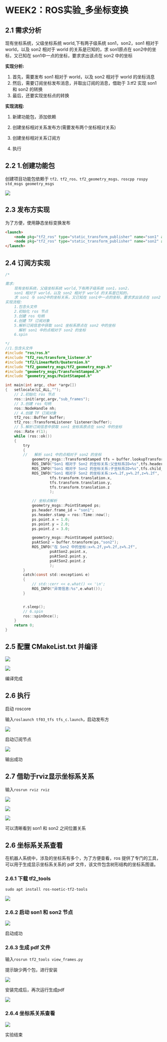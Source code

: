 # WEEK2：ROS实验_多坐标变换

## 2.1 需求分析

现有坐标系统，父级坐标系统 world,下有两子级系统 son1，son2，son1 相对于 world，以及 son2 相对于 world 的关系是已知的，求 son1原点在 son2中的坐标，又已知在 son1中一点的坐标，要求求出该点在 son2 中的坐标

**实现分析:**

1. 首先，需要发布 son1 相对于 world，以及 son2 相对于 world 的坐标消息
2. 然后，需要订阅坐标发布消息，并取出订阅的消息，借助于 3.tf2 实现 son1 和 son2 的转换
3. 最后，还要实现坐标点的转换


**实现流程:**

1. 新建功能包，添加依赖

2. 创建坐标相对关系发布方(需要发布两个坐标相对关系)

3. 创建坐标相对关系订阅方

4. 执行

## 2.2 1.创建功能包

创建项目功能包依赖于 `tf2、tf2_ros、tf2_geometry_msgs、roscpp rospy std_msgs geometry_msgs`

![](image/2022-09-10-21-41-20.png)

## 2.3 发布方实现

为了方便，使用静态坐标变换发布

```html
<launch>
    <node pkg="tf2_ros" type="static_transform_publisher" name="son1" args="5 0 0 0 0 0 /world /son1" output="screen" />
    <node pkg="tf2_ros" type="static_transform_publisher" name="son2" args="3 0 0 0 0 0 /world /son2" output="screen" />
</launch>
```

## 2.4 订阅方实现

```c
/*

需求:
    现有坐标系统，父级坐标系统 world,下有两子级系统 son1，son2，
    son1 相对于 world，以及 son2 相对于 world 的关系是已知的，
    求 son1 与 son2中的坐标关系，又已知在 son1中一点的坐标，要求求出该点在 son2 中的坐标
实现流程:
    1.包含头文件
    2.初始化 ros 节点
    3.创建 ros 句柄
    4.创建 TF 订阅对象
    5.解析订阅信息中获取 son1 坐标系原点在 son2 中的坐标
      解析 son1 中的点相对于 son2 的坐标
    6.spin

*/
//1.包含头文件
#include "ros/ros.h"
#include "tf2_ros/transform_listener.h"
#include "tf2/LinearMath/Quaternion.h"
#include "tf2_geometry_msgs/tf2_geometry_msgs.h"
#include "geometry_msgs/TransformStamped.h"
#include "geometry_msgs/PointStamped.h"

int main(int argc, char *argv[])
{   setlocale(LC_ALL,"");
    // 2.初始化 ros 节点
    ros::init(argc,argv,"sub_frames");
    // 3.创建 ros 句柄
    ros::NodeHandle nh;
    // 4.创建 TF 订阅对象
    tf2_ros::Buffer buffer; 
    tf2_ros::TransformListener listener(buffer);
    // 5.解析订阅信息中获取 son1 坐标系原点在 son2 中的坐标
    ros::Rate r(1);
    while (ros::ok())
    {
        try
        {
        //   解析 son1 中的点相对于 son2 的坐标
            geometry_msgs::TransformStamped tfs = buffer.lookupTransform("son2","son1",ros::Time(0));
            ROS_INFO("Son1 相对于 Son2 的坐标关系:父坐标系ID=%s",tfs.header.frame_id.c_str());
            ROS_INFO("Son1 相对于 Son2 的坐标关系:子坐标系ID=%s",tfs.child_frame_id.c_str());
            ROS_INFO("Son1 相对于 Son2 的坐标关系:x=%.2f,y=%.2f,z=%.2f",
                    tfs.transform.translation.x,
                    tfs.transform.translation.y,
                    tfs.transform.translation.z
                    );

            // 坐标点解析
            geometry_msgs::PointStamped ps;
            ps.header.frame_id = "son1";
            ps.header.stamp = ros::Time::now();
            ps.point.x = 1.0;
            ps.point.y = 2.0;
            ps.point.z = 3.0;

            geometry_msgs::PointStamped psAtSon2;
            psAtSon2 = buffer.transform(ps,"son2");
            ROS_INFO("在 Son2 中的坐标:x=%.2f,y=%.2f,z=%.2f",
                    psAtSon2.point.x,
                    psAtSon2.point.y,
                    psAtSon2.point.z
                    );
        }
        catch(const std::exception& e)
        {
            // std::cerr << e.what() << '\n';
            ROS_INFO("异常信息:%s",e.what());
        }


        r.sleep();
        // 6.spin
        ros::spinOnce();
    }
    return 0;
}
```

## 2.5 配置 CMakeList.txt 并编译

![](image/2022-09-10-21-44-35.png)

![](image/2022-09-10-21-44-43.png)

编译完成

## 2.6 执行

启动 roscore

输入`roslaunch tf03_tfs tfs_c.launch`，启动发布方

![](image/2022-09-10-21-46-04.png)

启动订阅节点

![](image/2022-09-10-21-46-53.png)

输出成功

## 2.7 借助于rviz显示坐标系关系

输入`rosrun rviz rviz`

![](image/2022-09-10-21-48-38.png)

![](image/2022-09-10-21-48-54.png)

![](image/2022-09-10-21-53-27.png)

可以清晰看到 son1 和 son2 之间位置关系

## 2.6 坐标系关系查看

在机器人系统中，涉及的坐标系有多个，为了方便查看，ros 提供了专门的工具，可以用于生成显示坐标系关系的 pdf 文件，该文件包含树形结构的坐标系图谱。

### 2.6.1 下载 tf2_tools

`sudo apt install ros-noetic-tf2-tools`

![](image/2022-09-10-21-54-53.png)

### 2.6.2 启动 son1 和 son2 节点

![](image/2022-09-10-21-55-49.png)

启动成功

### 2.6.3 生成 pdf 文件

输入`rosrun tf2_tools view_frames.py`

提示缺少两个包，进行安装

![](image/2022-09-10-21-57-52.png)

安装完成后，再次运行生成pdf

![](image/2022-09-10-21-58-29.png)

### 2.6.4 坐标系关系查看

![](image/2022-09-10-21-59-34.png)

实验结束